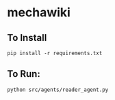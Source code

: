 # mechawiki

## To Install

```
pip install -r requirements.txt
```

## To Run:

```bash
python src/agents/reader_agent.py
```
